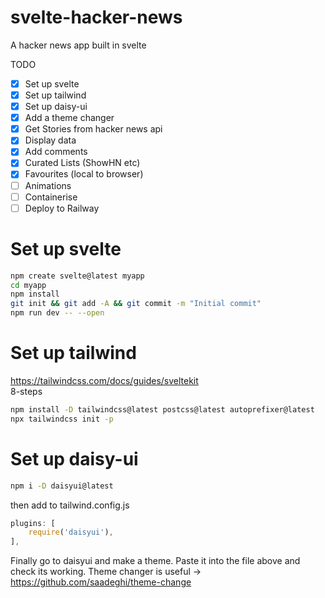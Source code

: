 # svelte-hacker-news

A hacker news app built in svelte

TODO

- [x] Set up svelte
- [x] Set up tailwind
- [x] Set up daisy-ui
- [x] Add a theme changer
- [x] Get Stories from hacker news api
- [x] Display data
- [x] Add comments
- [x] Curated Lists (ShowHN etc)
- [x] Favourites (local to browser)
- [ ] Animations
- [ ] Containerise
- [ ] Deploy to Railway

# Set up svelte

```bash
npm create svelte@latest myapp
cd myapp
npm install
git init && git add -A && git commit -m "Initial commit"
npm run dev -- --open
```

# Set up tailwind

https://tailwindcss.com/docs/guides/sveltekit  
8-steps

```bash
npm install -D tailwindcss@latest postcss@latest autoprefixer@latest
npx tailwindcss init -p
```

# Set up daisy-ui

```bash
npm i -D daisyui@latest
```

then add to tailwind.config.js

```js
plugins: [
    require('daisyui'),
],
```

Finally go to daisyui and make a theme. Paste it into the file above and check its working.
Theme changer is useful -> https://github.com/saadeghi/theme-change

